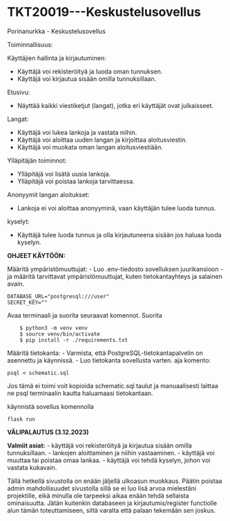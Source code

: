 # TKT20019---Keskustelusovellus

Porinanurkka - Keskustelusovellus

Toiminnallisuus:

Käyttäjien hallinta ja kirjautuminen:
   - Käyttäjä voi rekisteröityä ja luoda oman tunnuksen.
   - Käyttäjä voi kirjautua sisään omilla tunnuksillaan.

Etusivu:
   - Näyttää kaikki viestiketjut (langat), jotka eri käyttäjät ovat julkaisseet.

Langat:
   - Käyttäjä voi lukea lankoja ja vastata niihin.
   - Käyttäjä voi aloittaa uuden langan ja kirjoittaa aloitusviestin.
   - Käyttäjä voi muokata oman langan aloitusviestiään.

Ylläpitäjän toiminnot:
   - Ylläpitäjä voi lisätä uusia lankoja.
   - Ylläpitäjä voi poistaa lankoja tarvittaessa.

Anonyymit langan aloitukset:
   - Lankoja ei voi aloittaa anonyyminä, vaan käyttäjän tulee luoda tunnus.

kyselyt: 
   - Käyttäjä tulee luoda tunnus ja olla kirjautuneena sisään jos haluaa luoda kyselyn.

**OHJEET KÄYTÖÖN:**

Määritä ympäristömuuttujat:
    - Luo .env-tiedosto sovelluksen juurikansioon
    - ja määritä tarvittavat ympäristömuuttujat, kuten tietokantayhteys ja salainen avain.
```shell
DATABASE_URL="postgresql:///user"
SECRET_KEY=""
```

Avaa terminaali ja suorita seuraavat komennot.
Suorita 
```shell 
    $ python3 -m venv venv
    $ source venv/bin/activate
    $ pip install -r ./requirements.txt
 ```

Määritä tietokanta:
    - Varmista, että PostgreSQL-tietokantapalvelin on asennettu ja käynnissä.
    - Luo tietokanta sovellusta varten.
aja komento:  
```shell 
psql < schematic.sql 
``` 
Jos tämä ei toimi voit kopioida schematic.sql taulut ja manuaalisesti laittaa ne psql terminaalin kautta haluamaasi tietokantaan.




käynnistä sovellus komennolla 
```shell
flask run
```

**VÄLIPALAUTUS (3.12.2023)** 

**Valmiit asiat:**
    - käyttäjä voi rekisteröityä ja kirjautua sisään omilla tunnuksillaan.
    - lankojen aloittaminen ja niihin vastaaminen.
    - käyttäjä voi muuttaa tai poistaa omaa lankaa.
    - käyttäjä voi tehdä kyselyn, johon voi vastata kukavain.

Tällä hetkellä sivustolla on enään jäljellä ulkoasun muokkaus.
Päätin poistaa admin mahdollisuudet sivustolla sillä se ei luo lisä arvoa mielestäni projektille,
eikä minulla ole tarpeeksi aikaa enään tehdä sellaista ominaisuutta. 
Jätän kuitenkin databaseen ja kirjautumis/register functiolle alun tämän toteuttamiseen, siltä varalta
että palaan tekemään sen joskus.







 
